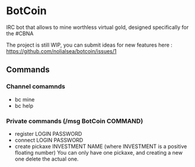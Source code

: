 # BotCoin
IRC bot that allows to mine worthless virtual gold, designed specifically for the #CBNA

The project is still WIP, you can submit ideas for new features here : https://github.com/nolialsea/botcoin/issues/1

## Commands
### Channel comamnds
- bc mine
- bc help
### Private commands (/msg BotCoin COMMAND)
- register LOGIN PASSWORD
- connect LOGIN PASSWORD
- create pickaxe INVESTMENT NAME (where INVESTMENT is a positive floating number)
You can only have one pickaxe, and creating a new one delete the actual one.
